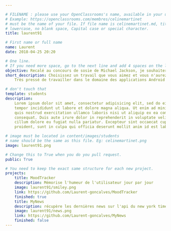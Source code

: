 ```yaml
---

# FILENAME : please use your OpenClassrooms's name, available in your url.
# Example: https://openclassrooms.com/membres/celinemartinet
# must be the name of your file. If file name is celinemartinet.md, title is celinemartinet.
# lowercase, no blank space, Capital case or special character.
title: laurent91

# First name or full name
name: Laurent
date: 2018-04-25 20:20

# One line.
# If you need more space, go to the next line and add 4 spaces on the left, as in 'description'.
objective: Recalé au concours de sosie de Michael Jackson, je souhaiterais me réorienter dans le développement d'appli sur Android.
short_description: Choisissez un travail que vous aimez et vous n'aurez pas à travailler un seul jour de votre vie (Confucius).
    Très pressé de travailler dans le domaine des applications Android ! Bonne chance à vous;

# don't touch that
template: students
description:
    Lorem ipsum dolor sit amet, consectetur adipisicing elit, sed do eiusmod
    tempor incididunt ut labore et dolore magna aliqua. Ut enim ad minim veniam,
    quis nostrud exercitation ullamco laboris nisi ut aliquip ex ea commodo
    consequat. Duis aute irure dolor in reprehenderit in voluptate velit esse
    cillum dolore eu fugiat nulla pariatur. Excepteur sint occaecat cupidatat non
    proident, sunt in culpa qui officia deserunt mollit anim id est laborum.

# image must be located in content/images/students
# name should be the same as this file. Eg: celinemartinet.png
image: laurent91.png

# Change this to True when you do you pull request.
public: True

# You need to keep the exact same structure for each new project.
projects:
    title: MoodTracker
    description: Mémorise l'humeur de l'utilisateur jour par jour
    image: laurent91/smiley.png
    link: https://github.com/Laurent-goncalves/MoodTracker
    finished: true
    title: MyNews
    description: récupère les dernières news sur l'api du new york times
    image: laurent91/news.png
    link: https://github.com/Laurent-goncalves/MyNews
    finished: false
---
```

